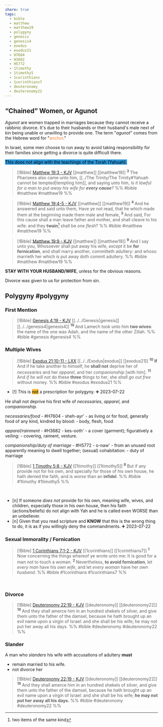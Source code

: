 ```yaml
---
share: true
tags:
  - bible
  - matthew
  - matthew19
  - polygyny
  - genesis
  - genesis4
  - exodus
  - exodus21
  - H7604
  - H3682
  - H5772
  - 1timothy
  - 1timothy5
  - 1corinthians
  - 1corinthians7
  - deuteronomy
  - deuteronomy22
---
```



## “Chained” Women, or Agunot 

*Agunot* are women trapped in marriages because they cannot receive a rabbinic divorce. It's due to their husbands or their husband's male next of kin being unable or unwilling to provide one. The term "*agunot*" comes from the Hebrew word for "<span style='color:#fa8231'>anchor</span>."

In Israel, some men choose to run away to avoid taking responsibility for their families since getting a divorce is quite difficult there.

<mark style='background:#2d98da'>This does not align with the teachings of the Torah (Yahuah).</mark>

> [!Bible] [Matthew 19:3 - KJV](https://bible-api.com/Matthew+19:3?translation=kjv) [[matthew]] [[matthew19]]
>  <sup> **3** </sup>The Pharisees also came unto him, [[../The Trinity/The Trinity#Yahuah cannot be tempted|tempting him]], and saying unto him, *Is it lawful for a man to put away his wife for **every cause**?*
 %% #bible #matthew #matthew19 %%

> [!Bible] [Matthew 19:4-5 - KJV](https://bible-api.com/matt+19:4-5?translation=kjv) [[matthew]] [[matthew19]]
>  <sup> **4** </sup>And he answered and said unto them, Have ye not read, that he which made them at the beginning made them male and female, <sup> **5** </sup>And said, For this cause shall a man leave father and mother, and shall cleave to his wife: and they **twain**[^1] shall be *one flesh*?
 %% #bible #matthew #matthew19 %%

[^1]: two items of the same kind  

> [!Bible] [Matthew 19:9 - KJV](https://bible-api.com/matt+19:9?translation=kjv) [[matthew]] [[matthew19]]
>  <sup> **9** </sup>And I say unto you, Whosoever shall put away his wife, *except* it be **for fornication**, and shall marry another, committeth adultery: and whoso marrieth her which is put away doth commit adultery.
 %% #bible #matthew #matthew19 %%

**STAY WITH YOUR HUSBAND/WIFE**, unless for the obvious reasons.

Divorce was given to us for protection from sin.

## Polygyny #polygyny

### First Mention
> [!Bible] [Genesis 4:19 - KJV](https://bible-api.com/gen+4:19?translation=kjv) [[../../Genesis|genesis]] [[../../genesis4|genesis4]]
>  <sup> **19** </sup>And Lamech took unto him **two wives**: the name of the one was  Adah, and the name of the other Zillah.
 %% #bible #genesis #genesis4 %%

### Multiple Wives

> [!Bible] [Exodus 21:10-11 - LXX](http://qbible.com/brenton-septuagint/exodus/21.html#10) [[../../Exodus|exodus]] [[exodus21]]
>  <sup> **10** </sup>**If** And if he take another to himself, he **shall not** deprive her of *necessaries* and her *apparel*, and her *companionship* [with him]. <sup> **11** </sup>And *if he will not* do these **three** things to her, she *shall go out free* without money.
 %% #bible #exodus #exodus21 %%
 
- [!] This is <mark style='background:#f7b731'>not</mark> a prescription for polygyny. ➕ 2023-07-22

He shall not deprive his first wife of *necessaries*, *apparel*, and *companionship*.

*necessaries/food* - #H7604 - sheh-ayr' -  as living or for food, generally food of any kind, kindred by blood: - body, flesh, food

*apparel/rainment* - #H3682 - kes-ooth' - a cover (garment); figuratively a veiling: - covering, raiment, vesture. 

*companionship/duty of marriage* - #H5772 - o-naw' - from an unused root apparently meaning to dwell together; (sexual) cohabitation: - duty of marriage

> [!Bible] [1 Timothy 5:8 - KJV](https://bible-api.com/1tim+5:8?translation=kjv) [[1timothy]] [[1timothy5]]
>  <sup> **8** </sup>But if any provide not for his own, and specially for those of his own house, he hath denied the faith, and is *worse* than an **infidel**.
 %% #bible #1timothy #1timothy5 %%

<br>


 - [n] If someone *does not* provide for his own, meaning wife, wives, and children, especially those in his own house, then his faith (actions/beliefs) do not align with Yah and he is called even WORSE than an unbeliever. 
 - [n] Given that you read scripture and **KNOW** that this is the wrong thing to do, it is as if you willingly deny the commandments. ➕ 2023-07-22

### Sexual Immorality / Fornication
> [!Bible] [1 Corinthians 7:1-2 - KJV](https://bible-api.com/1cor+7:1-2?translation=kjv) [[1corinthians]] [[1corinthians7]]
>  <sup> **1** </sup>Now concerning the things whereof ye wrote unto me: It is good for a man not to touch a woman. <sup> **2** </sup>Nevertheless, **to avoid fornication**, let *every man* have his *own wife*, and let *every woman* have her *own husband*.
 %% #bible #1corinthians #1corinthians7 %%

<br>

### Divorce

> [!Bible] [Deuteronomy 22:19 - KJV](https://bible-api.com/deu+22:19?translation=kjv) [[deuteronomy]] [[deuteronomy22]]
>  <sup> **19** </sup>And they shall amerce him in an hundred shekels of silver, and give them unto the father of the damsel, because he hath brought up an evil name upon a virgin of Israel: and she shall be his wife; he may not put her away all his days.
 %% #bible #deuteronomy #deuteronomy22 %%

### Slander

A man who *slanders* his wife with accusations of adultery **must**
- remain married to his wife.
- not divorce her

> [!Bible] [Deuteronomy 22:19 - KJV](https://bible-api.com/deu+22:19?translation=kjv) [[deuteronomy]] [[deuteronomy22]]
>  <sup> **19** </sup>And they shall amerce him in an hundred shekels of silver, and give them unto the father of the damsel, because he hath brought up an evil name upon a virgin of Israel: and she shall be his wife; **he may not put her away all his days.**
 %% #bible #deuteronomy #deuteronomy22 %%
